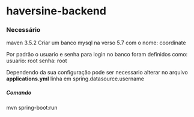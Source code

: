 # haversine-backend
### Necessário

maven 3.5.2
Criar um banco mysql na verso 5.7 com o nome: coordinate

Por padrão o usuario e senha para login no banco foram definidos como:
usuario: root
senha: root

Dependendo da sua configuração pode ser necessario alterar no arquivo <b>applications.yml</b> linha em spring.datasource.username

##### Comando
mvn spring-boot:run
